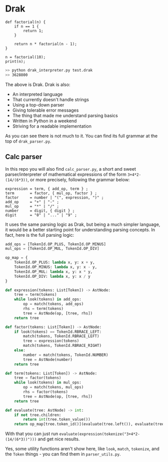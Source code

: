 # Drak

```
def factorial(n) {
    if n == 1 {
        return 1;
    }

    return n * factorial(n - 1);
}

n = factorial(10);
print(n);
```

```sh
>> python drak_interpreter.py test.drak
>> 3628800
```

The above is Drak. Drak is also:
+ An interpreted language
+ That currently doesn't handle strings
+ Using a top-down parser
+ Giving tolerable error messages
+ The thing that made me understand parsing basics
+ Written in Python in a weekend
+ Striving for a readable implementation

As you can see there is not much to it. You can find its full grammar at the top of `drak_parser.py`.

## Calc parser

In this repo you will also find `calc_parser.py`, a short and sweet parser/interpreter of mathematical expressions of the form `3+4*2-(14/(6*3))`, or more precisely, following the grammar below:
```ebnf
expression = term, { add_op, term } ;
term       = factor, { mul_op, factor } ;
factor     = number | "(", expression, ")" ;
add_op     = "+" | "-" ;
mul_op     = "*" | "/" ;
number     = digit, { digit } ;
digit      = "0" | "..." | "9" ;
```

It uses the same parsing logic as Drak, but being a much simpler language, it would be a better starting point for understanding parsing concepts. In fact, here is the full parsing logic:

```py
add_ops = [TokenId.OP_PLUS, TokenId.OP_MINUS]
mul_ops = [TokenId.OP_MUL, TokenId.OP_DIV]

op_map = {
    TokenId.OP_PLUS: lambda x, y: x + y,
    TokenId.OP_MINUS: lambda x, y: x - y,
    TokenId.OP_MUL: lambda x, y: x * y,
    TokenId.OP_DIV: lambda x, y: x / y
}

def expression(tokens: List[Token]) -> AstNode:
    tree = term(tokens)
    while look(tokens) in add_ops:
        op = match(tokens, add_ops)
        rhs = term(tokens)
        tree = AstNode(op, [tree, rhs])
    return tree

def factor(tokens: List[Token]) -> AstNode:
    if look(tokens) == TokenId.RBRACE_LEFT:
        match(tokens, TokenId.RBRACE_LEFT)
        tree = expression(tokens)
        match(tokens, TokenId.RBRACE_RIGHT)
    else:
        number = match(tokens, TokenId.NUMBER)
        tree = AstNode(number)
    return tree

def term(tokens: List[Token]) -> AstNode:
    tree = factor(tokens)
    while look(tokens) in mul_ops:
        op = match(tokens, mul_ops)
        rhs = factor(tokens)
        tree = AstNode(op, [tree, rhs])
    return tree

def evaluate(tree: AstNode) -> int:
    if not tree.children:
        return int(tree.token_value())
    return op_map[tree.token_id()](evaluate(tree.left()), evaluate(tree.right()))

```

With that you can just run `evaluate(expression(tokenize("3+4*2-(14/(6*3))")))` and get nice results.

Yes, some utility functions aren't show here, like `look`, `match`, `tokenize`, and the `Token` things - you can find them in `parser_utils.py`.